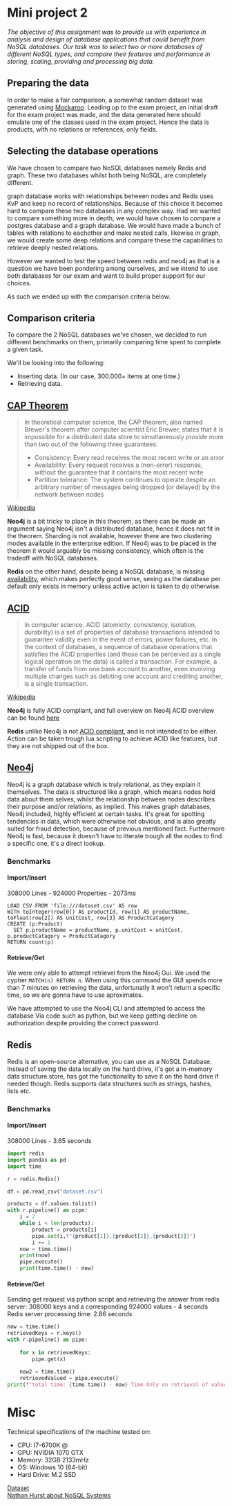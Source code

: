 # Mini project 2
*The objective of this assignment was to provide us with experience in analysis and design of database applications that could benefit from NoSQL databases. Our task was to select two or more databases of different NoSQL types, and compare their features and performance in storing, scaling, providing and processing big data.*

## Preparing the data
In order to make a fair comparison, a somewhat random dataset was generated using [Mockaroo](https://mockaroo.com). Leading up to the exam project, an initial draft for the exam project was made, and the data generated here should emulate one of the classes used in the exam project. Hence the data is products, with no relations or references, only fields.

## Selecting the database operations
We have chosen to compare two NoSQL databases namely Redis and graph. These two databases whilst both being NoSQL, are completely different.

graph database works with relationships between nodes and Redis uses KvP and keep no record of relationships. Because of this choice it becomes hard to compare these two databases in any complex way. Had we wanted to compare something more in depth, we would have chosen to compare a postgres database and a graph database. We would have made a bunch of tables with relations to eachother and make nested calls, likewise in graph, we would create some deep relations and compare these the capabilities to retrieve deeply nested relations.

However we wanted to test the speed between redis and neo4j as that is a question we have been pondering among ourselves, and we intend to use both databases for our exam and want to build proper support for our choices.

As such we ended up with the comparison criteria below.

## Comparison criteria
 To compare the 2 NoSQL databases we've chosen, we decided to run different benchmarks on them, primarily comparing time spent to complete a given task.  
 
 We'll be looking into the following:
 * Inserting data. (In our case, 300.000+ items at one time.)
 * Retrieving data.

## [CAP Theorem](https://en.wikipedia.org/wiki/CAP_theorem)
>In theoretical computer science, the CAP theorem, also named Brewer's theorem after computer scientist Eric Brewer, states that it is impossible for a distributed data store to simultaneously provide more than two out of the following three guarantees:
>* Consistency: Every read receives the most recent write or an error
>* Availability: Every request receives a (non-error) response, without the guarantee that it 
contains the most recent write
>* Partition tolerance: The system continues to operate despite an arbitrary number of messages being dropped (or delayed) by the network between nodes

[Wikipedia](https://en.wikipedia.org/wiki/CAP_theorem)

**Neo4j** is a bit tricky to place in this theorem, as there can be made an argument saying Neo4j isn't a distributed database, hence it does not fit in the theorem. Sharding is not available, however there are two clustering modes available in the enterprise edition. If Neo4j was to be placed in the theorem it would arguably be missing consistency, which often is the tradeoff with NoSQL databases.

**Redis** on the other hand, despite being a NoSQL database, is missing [availability](https://aphyr.com/posts/283-jepsen-redis), which makes perfectly good sense, seeing as the database per default only exists in memory unless active action is taken to do otherwise.

## [ACID](https://en.wikipedia.org/wiki/ACID)
>In computer science, ACID (atomicity, consistency, isolation, durability) is a set of properties of database transactions intended to guarantee validity even in the event of errors, power failures, etc. In the context of databases, a sequence of database operations that satisfies the ACID properties (and these can be perceived as a single logical operation on the data) is called a transaction. For example, a transfer of funds from one bank account to another, even involving multiple changes such as debiting one account and crediting another, is a single transaction.

[Wikipedia](https://en.wikipedia.org/wiki/ACID)

**Neo4j** is fully ACID compliant, and full overview on Neo4j ACID overview can be found [here](https://www.graphgrid.com/neo4j-is-designed-to-be-your-source-of-truth-database/)

**Redis** unlike Neo4j is not [ACID compliant](https://stackoverflow.com/questions/14682470/redis-and-data-integrity), and is not intended to be either. Action can be taken trough lua scripting to achieve ACID like features, but they are not shipped out of the box.

## [Neo4j](https://neo4j.com)
Neo4j is a graph database which is truly relational, as they explain it themselves. The data is structured like a graph, which means nodes hold data about them selves, whilst the relationship between nodes describes their purpose and/or relations, as implied. This makes graph databases, Neo4j included, highly efficient at certain tasks. It's great for spotting tendencies in data, which were otherwise not obvious, and is also greatly suited for fraud detection, because of previous mentioned fact. Furthermore Neo4j is fast, because it doesn't have to itterate trough all the nodes to find a specific one, it's a direct lookup.

### Benchmarks

#### Import/Insert

308000 Lines - 924000 Properties - 2073ms
```graph
LOAD CSV FROM 'file:///dataset.csv' AS row
WITH toInteger(row[0]) AS productId, row[1] AS productName, toFloat(row[2]) AS unitCost, row[3] AS ProductCatagory
CREATE (p:Product)
  SET p.productName = productName, p.unitCost = unitCost, p.productCatagory = ProductCatagory
RETURN count(p)
```

#### Retrieve/Get
We were only able to attempt retrievel from the Neo4j Gui. We used the cypher `MATCH(n) RETURN n`. When using this command the GUI spends more than 7 minutes on retrieving the data, unfortunatly it won't return a specific time, so we are gonna have to use aproximates.

We have attempted to use the Neo4j CLI and attempted to access the database Via code such as python, but we keep getting decline on authorization despite providing the correct password.


## Redis
Redis is an open-source alternative, you can use as a NoSQL Database. Instead of saving the data locally on the hard drive, it's got a in-memory data structure store, has got the functionality to save it on the hard drive if needed though. Redis supports data structures such as strings, hashes, lists etc. 

### Benchmarks

#### Import/Insert
308000 Lines - 3.65 seconds
```python
import redis
import pandas as pd
import time

r = redis.Redis()

df = pd.read_csv("dataset.csv")

products = df.values.tolist()
with r.pipeline() as pipe:
    i = 2
    while i < len(products):
        product = products[i]
        pipe.set(i,f"{product[1]},{product[2]},{product[3]}")
        i += 1
    now = time.time()
    print(now)
    pipe.execute()
    print(time.time() - now)
```

#### Retrieve/Get
Sending get request via python script and retrieving the answer from redis server:
308000 keys and a corresponding 924000 values - 4 seconds
Redis server processing time: 2.86 seconds
```python
now = time.time()
retrievedKeys = r.keys()
with r.pipeline() as pipe:
    
    for x in retrievedKeys:
        pipe.get(x)
    
    now2 = time.time()    
    retrievedValued = pipe.execute()
print(f"total time: {time.time() - now} Time Only on retrieval of values: {time.time() - now2}")
```

# Misc
Technical specifications of the machine tested on:
* CPU: I7-6700K @ 
* GPU: NVIDIA 1070 GTX
* Memory: 32GB 2133mHz
* OS: Windows 10 (64-bit)
* Hard Drive: M.2 SSD

[Dataset](misc/dataset.csv)  
[Nathan Hurst about NoSQL Systems](https://blog.nahurst.com/visual-guide-to-nosql-systems)
